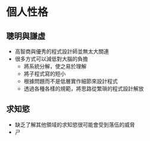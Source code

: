 # 個人性格
## 聰明與謙虛
* 高智商與優秀的程式設計師並無太大關連
* 很多方式可以減低對大腦的負擔
	* 將系統分解，使之易於理解
	* 將子程式寫的短小
	* 根據問題而不是低層實作細節來設計程式
	* 透過各種各樣的規範，將思路從繁瑣的程式設計解放
## 求知慾
* 缺乏了解其他領域的求知慾很可能會受到落伍的威脅
* ㄕ
<!--stackedit_data:
eyJoaXN0b3J5IjpbLTIxMTE5Mzc0NDRdfQ==
-->